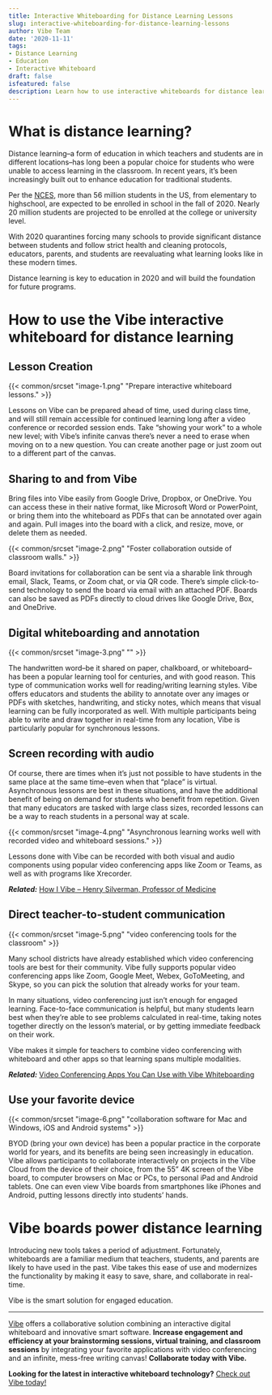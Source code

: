 ```yaml
---
title: Interactive Whiteboarding for Distance Learning Lessons
slug: interactive-whiteboarding-for-distance-learning-lessons
author: Vibe Team
date: '2020-11-11'
tags:
- Distance Learning
- Education
- Interactive Whiteboard
draft: false
isfeatured: false
description: Learn how to use interactive whiteboards for distance learning and in the classroom.
---
```


# What is distance learning?

Distance learning–a form of education in which teachers and students are in different locations–has long been a popular choice for students who were unable to access learning in the classroom. In recent years, it’s been increasingly built out to enhance education for traditional students. 

Per the [NCES](https://nces.ed.gov/fastfacts/display.asp?id=372#:~:text=Total%20public%20elementary%20and%20secondary,expected%20to%20include%20(source)%3A), more than 56 million students in the US, from elementary to highschool, are expected to be enrolled in school in the fall of 2020. Nearly 20 million students are projected to be enrolled at the college or university level. 

With 2020 quarantines forcing many schools to provide significant distance between students and follow strict health and cleaning protocols, educators, parents, and students are reevaluating what learning looks like in these modern times. 

Distance learning is key to education in 2020 and will build the foundation for future programs.

# How to use the Vibe interactive whiteboard for distance learning

## Lesson Creation

{{< common/srcset "image-1.png" "Prepare interactive whiteboard lessons." >}}

Lessons on Vibe can be prepared ahead of time, used during class time, and will still remain accessible for continued learning long after a video conference or recorded session ends. Take “showing your work” to a whole new level; with Vibe’s infinite canvas there’s never a need to erase when moving on to a new question. You can create another page or just zoom out to a different part of the canvas.

## Sharing to and from Vibe

Bring files into Vibe easily from Google Drive, Dropbox, or OneDrive. You can access these in their native format, like Microsoft Word or PowerPoint, or bring them into the whiteboard as PDFs that can be annotated over again and again. Pull images into the board with a click, and resize, move, or delete them as needed. 

{{< common/srcset "image-2.png" "Foster collaboration outside of classroom walls." >}}

Board invitations for collaboration can be sent via a sharable link through email, Slack, Teams, or Zoom chat, or via QR code. There’s simple click-to-send technology to send the board via email with an attached PDF. Boards can also be saved as PDFs directly to cloud drives like Google Drive, Box, and OneDrive.

## Digital whiteboarding and annotation

{{< common/srcset "image-3.png" "" >}}

The handwritten word–be it shared on paper, chalkboard, or whiteboard–has been a popular learning tool for centuries, and with good reason. This type of communication works well for reading/writing learning styles. Vibe offers educators and students the ability to annotate over any images or PDFs with sketches, handwriting, and sticky notes, which means that visual learning can be fully incorporated as well. With multiple participants being able to write and draw together in real-time from any location, Vibe is particularly popular for synchronous lessons.

## Screen recording with audio

Of course, there are times when it’s just not possible to have students in the same place at the same time–even when that “place” is virtual. Asynchronous lessons are best in these situations, and have the additional benefit of being on demand for students who benefit from repetition. Given that many educators are tasked with large class sizes, recorded lessons can be a way to reach students in a personal way at scale. 

{{< common/srcset "image-4.png" "Asynchronous learning works well with recorded video and whiteboard sessions." >}}

Lessons done with Vibe can be recorded with both visual and audio components using popular video conferencing apps like Zoom or Teams, as well as with programs like Xrecorder.

***Related:*** [How I Vibe – Henry Silverman, Professor of Medicine](https://vibe.us/blog/how-i-vibe-henry-silverman-professor-of-medicine/)

## Direct teacher-to-student communication

{{< common/srcset "image-5.png" "video conferencing tools for the classroom" >}}

Many school districts have already established which video conferencing tools are best for their community. Vibe fully supports popular video conferencing apps like Zoom, Google Meet, Webex, GoToMeeting, and Skype, so you can pick the solution that already works for your team.

In many situations, video conferencing just isn’t enough for engaged learning. Face-to-face communication is helpful, but many students learn best when they’re able to see problems calculated in real-time, taking notes together directly on the lesson’s material, or by getting immediate feedback on their work.

Vibe makes it simple for teachers to combine video conferencing with whiteboard and other apps so that learning spans multiple modalities.

***Related:*** [Video Conferencing Apps You Can Use with Vibe Whiteboarding](https://vibe.us/blog/video-conferencing-apps-with-whiteboard/)

## Use your favorite device

{{< common/srcset "image-6.png" "collaboration software for Mac and Windows, iOS and Android systems" >}}

BYOD (bring your own device) has been a popular practice in the corporate world for years, and its benefits are being seen increasingly in education. Vibe allows participants to collaborate interactively on projects in the Vibe Cloud from the device of their choice, from the 55” 4K screen of the Vibe board, to computer browsers on Mac or PCs, to personal iPad and Android tablets. One can even view Vibe boards from smartphones like iPhones and Android, putting lessons directly into students’ hands.

# Vibe boards power distance learning

Introducing new tools takes a period of adjustment. Fortunately, whiteboards are a familiar medium that teachers, students, and parents are likely to have used in the past. Vibe takes this ease of use and modernizes the functionality by making it easy to save, share, and collaborate in real-time.

Vibe is the smart solution for engaged education.



---

[Vibe](https://vibe.us/) offers a collaborative solution combining an interactive digital whiteboard and innovative smart software. **Increase engagement and efficiency at your brainstorming sessions, virtual training, and classroom sessions** by integrating your favorite applications with video conferencing and an infinite, mess-free writing canvas! **Collaborate today with Vibe.**

**Looking for the latest in interactive whiteboard technology?** [Check out Vibe today!](https://vibe.us/order/)

